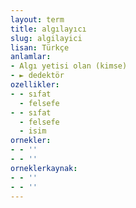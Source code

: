 ```yaml
---
layout: term
title: algılayıcı
slug: algilayici
lisan: Türkçe
anlamlar:
- Algı yetisi olan (kimse)
- ► dedektör
ozellikler:
- - sıfat
  - felsefe
- - sıfat
  - felsefe
  - isim
ornekler:
- - ''
- - ''
orneklerkaynak:
- - ''
- - ''
---
```

